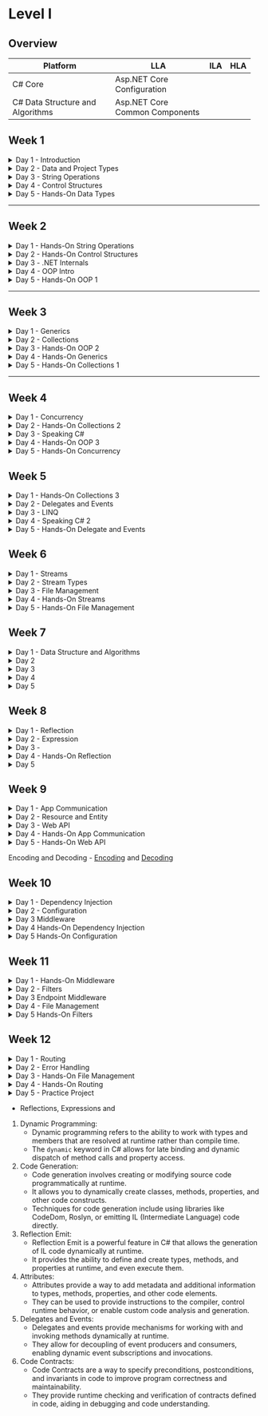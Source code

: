 # Level I

## Overview

<table><thead><tr><th width="190.33333333333331">Platform</th><th width="173">LLA</th><th>ILA</th><th>HLA</th></tr></thead><tbody><tr><td>C# Core</td><td>Asp.NET Core Configuration</td><td></td><td></td></tr><tr><td>C# Data Structure and Algorithms</td><td>Asp.NET Core Common Components</td><td></td><td></td></tr></tbody></table>



## Week 1&#x20;

<details>

<summary>Day 1 - Introduction</summary>

* Intro to .NET Platform - [Intro](http://localhost:5000/s/FJcmrqDwKjqKEVudQzXM/ "mention")
* Solutions by .NET - [Solutions by .NET](http://localhost:5000/s/FJcmrqDwKjqKEVudQzXM/solutions-by-.net "mention")
* Environment Setup - [SDK](http://localhost:5000/s/L9ELpa76zRfOR7Cndiki/ "mention") and [IDE](http://localhost:5000/s/L9ELpa76zRfOR7Cndiki/ide "mention")
* Creating simple console app - [Creating Simple Console App](http://localhost:5000/s/lYB0jf1P1bcsX5w3QerY/console-project/creating-simple-console-app "mention")
* Environment Setup 2 - [Version Control](http://localhost:5000/s/L9ELpa76zRfOR7Cndiki/version-control "mention") and [Git Setup](http://localhost:5000/s/L9ELpa76zRfOR7Cndiki/version-control/git-setup "mention")
* Searching and Learning Resources - [Searching Resources](http://localhost:5000/s/wpbnYiHefP0V0pfjLpxt/ "mention") and [Learning Resources](http://localhost:5000/s/wpbnYiHefP0V0pfjLpxt/learning-resources "mention")
* Recap and Q\&A

</details>

<details>

<summary>Day 2 - Data and Project Types</summary>

* Review
* Version Control Basics - [Git Basics](http://localhost:5000/s/L9ELpa76zRfOR7Cndiki/version-control/git-basics "mention")
* Definition and Instantiation - [Definition and Instantiation](http://localhost:5000/s/EQ6EmSeScPe6ab3ndFH0/ "mention")
* Console Input and Output - [Console Input and Output](http://localhost:5000/s/EQ6EmSeScPe6ab3ndFH0/console-input-and-output "mention")
* Read and Write operation - [Read from and Write to variables](http://localhost:5000/s/EQ6EmSeScPe6ab3ndFH0/read-from-and-write-to-variables "mention")
* Definition and Initialization
* Digit Separator, Literal Values and Default Values
* Explicit and Implicit Typing
* Primitive and Complex Types
* Value and Reference Types
* Static and Dynamic Types
* Built-In and Custom Types
* Hierarchy between types and System.Object
* Recap and Q\&A

</details>

<details>

<summary>Day 3 - String Operations</summary>

* Review
* Version Control Basics
* Concatenation
* Escape Characters and Verbatim String
* Interpolation and Formatting
* Length, Indexing and Substring
* Splitting and Joining
* Cases, Case Conversion
* Comparison and Equality
* Searching
* Replacing
* Trim and Padding
* Recap and Q\&A

</details>

<details>

<summary>Day 4 - Control Structures </summary>

* Review
* Flow Control Intro
* Branching and Looping
* Branching with If, If-Else, Else-If
* Branching with Switch statement and Switch expression
* Flow control with continue and break
* Loops with Do-While, While, For, ForEach
* Recap and Q\&A

</details>

<details>

<summary>Day 5 - Hands-On Data Types</summary>

* Review
* Constants and Variables -&#x20;
* Date types ( `DateTime` ,`DateOnly` , `DateTimeOffset`  ) -
* Unique Id type - Guid
* Big numerics type - BigInteger
* Object collection type - Array
* Head and Scope
* Variable scope
* Casting, Conversion and&#x20;
* Implicit and Explicit casting

<!---->

* Array and Collections intro
* Arithmetic, Assignment, Comparison, Logical, Bitwise Operators and Operands
* Recap and Q\&A

</details>

***

## Week 2

<details>

<summary>Day 1 - Hands-On String Operations</summary>



* Review&#x20;

<!---->

* String, String Builder and String Pool

<!---->

* Regular Expression

<!---->

* String Encoding and Decoding

<!---->

* Date Formatting for String

<!---->

* Recap and Q\&A

</details>

<details>

<summary>Day 2 - Hands-On Control Structures</summary>

* Review
* Nested Control Structures and How to fix&#x20;
* Branching with GoTo
* Exceptions and Catching Exceptions
* Advanced Pattern Matching
* Recap and Q\&A

</details>

<details>

<summary>Day 3 - .NET Internals </summary>



* Review&#x20;

<!---->

* CTS, CLS, CLR, IL

<!---->

* .NET Framework, .NET Core and .NET Standard

<!---->

* .NET SDK and .NET Runtime
* Assembly and DLL

<!---->

* Compiling, Decompiling, JIT

<!---->

* C# vocabulary

<!---->

* Code Syntax and Comments

<!---->

* Debugging&#x20;

<!---->

* Recap and Q\&A

</details>

<details>

<summary>Day 4 - OOP Intro</summary>



* Review&#x20;
*

<!---->

* Custom types - Class and Interface
* Class and Object
* Class and System.Object Relationship

<!---->

* Inheritance in brief

<!---->

* Encapsulation in brief

<!---->

* Abstraction in brief

<!---->

* Polymorphism in brief

<!---->

* Interface and Abstract Class

<!---->

* Recap and Q\&A

</details>

<details>

<summary>Day 5 - Hands-On OOP 1</summary>



* Review

<!---->

* Class Data Members - Field, Property, Getter and Setter

<!---->

* Class Behavior Members - Constructor, Finalizer, Methods

<!---->

* Advanced Methods - Parameters ( Named, Optional ), Signature and Return value

<!---->

* Inheritance and Model Relationship -&#x20;
* Base and Child vocabulary -&#x20;

<!---->

* Inheritance Types -&#x20;

<!---->

* Encapsulation - Access Modifiers

<!---->

* Encapsulation Types -&#x20;

<!---->

* Recap and Q\&A

</details>

***

## Week 3

<details>

<summary>Day 1 - Generics</summary>



* Review

<!---->

* Generic Classes and Interfaces

<!---->

* Generic Methods

<!---->

* Constraints

<!---->

* Benefits and Best Practices&#x20;

<!---->

* Recap and Q\&A

</details>

<details>

<summary>Day 2 - Collections</summary>



* Review

<!---->

* Briefly about Resources

<!---->

* Collections
* Built-In Collection - [Built-In Collections](http://localhost:5000/s/EQ6EmSeScPe6ab3ndFH0/collections/built-in-collections "mention")

<!---->

* Collection Initialization

<!---->

* Generic Collections
* Collections -&#x20;

<!---->

* Collection Intefaces and Relationship

<!---->

* Recap and Q\&A

</details>

<details>

<summary>Day 3 - Hands-On OOP 2</summary>



* Review

<!---->

* Constant, Write Only, Read Only and Init Only

<!---->

* Abstraction&#x20;

<!---->

* Abstract Classes

<!---->

* Abstract Class via Interface

<!---->

* Polymorphism
*

<!---->

* Overloading and Overriding in Polymorphism
* Shadowing and Operator Overloading

<!---->

* Class types  - static, sealed, abstract, partial

<!---->

* Constructor types -&#x20;

<!---->

* Best Principles of OOP -&#x20;

<!---->

* Q\&A

</details>

<details>

<summary>Day 4 - Hands-On Generics</summary>



* Review
* `any` constraint

<!---->

* Invariance and Covariance

<!---->

* Recap and Q\&A

</details>

<details>

<summary>Day 5 - Hands-On Collections 1</summary>



* Review

<!---->

* Recap and Q\&A

</details>

***

## Week 4

<details>

<summary>Day 1 - Concurrency</summary>

* Review

<!---->

* Recap and Q\&A

</details>

<details>

<summary>Day 2 - Hands-On Collections 2</summary>



* Review

<!---->

* Filtering

<!---->

* Pagination

<!---->

* Sorting

<!---->

* Distinct

<!---->

* Iterating and Enumeration

<!---->

* Recap and Q\&A

</details>

<details>

<summary>Day 3 - Speaking C#</summary>



* Review

<!---->

* Statements and Comments

<!---->

* Block and Scope

<!---->

* C# vocabulary

<!---->

* Global namespaces

<!---->

* Code Syntax

<!---->

* Verbs and Nouns
*

<!---->

* Recap and Q\&A

</details>

<details>

<summary>Day 4 - Hands-On OOP 3</summary>

* Review
* Pattern Matching with objects
* Overriding Priority for `new` and `virtual` methods -&#x20;
* Casting&#x20;
* Defining indexers
* Boxing and Unboxing
* Copy vs Clone
* Deep Copy and Shallow Copy
* Record, Struct and Enum
* Tuple, ValueTuple and Yield
* Reference Type inside a Value Type
* Extension Methods
* Recap and Q\&A

</details>

<details>

<summary>Day 5 - Hands-On Concurrency</summary>

* Review
* Synchronization between Threads
* Dead-Lock and Starvation
* Recap and Q\&A

</details>

## Week 5

<details>

<summary>Day 1 - Hands-On Collections 3</summary>

* Review
* Aggregation
* Index-based access
* Grouping
* Projection and Conversion
* Combining and Joining
* Conversion and Materialization
* Recap and Q\&A

</details>

<details>

<summary>Day 2 - Delegates and Events</summary>

* Review
* Recap and Q\&A

</details>

<details>

<summary>Day 3 - LINQ</summary>

* Review
* Recap and Q\&A

</details>

<details>

<summary>Day 4 - Speaking C# 2</summary>

* Review
* Comments
* Documentation
* Convention and Standards
* Principle and Pattern intro
* Recap and Q\&A

</details>

<details>

<summary>Day 5 - Hands-On Delegate and Events</summary>

* Review
* Built-In delegates - Func\<T>, Action\<T>, Predicate\<T>&#x20;
* Lambda expression and Anonymous Method
* Recap and Q\&A

</details>

## Week 6

<details>

<summary>Day 1 - Streams</summary>

* Review
* Streams
* Input and Output Streams
* Built-in Streams -&#x20;
* Reading from Streams
* Writing to Streams
*
* Recap and Q\&A

</details>

<details>

<summary>Day 2 - Stream Types</summary>

* Review
*
* Text Streams ( `TextWriter` and `TextReader` ) -
* Stream ( StreamWriter and StreamReader )
* Binary Streams -&#x20;
* String Streams -&#x20;
* &#x20;
*
* Recap and Q\&A

</details>

<details>

<summary>Day 3 - File Management</summary>

* Review
* Input and Output operations ( I/O ) -&#x20;
* File information - FileInfo
* Directory Information - DirectoryInfo
*
* Recap and Q\&A

</details>

<details>

<summary>Day 4 - Hands-On Streams</summary>

* Review
* Stream Decorators
* Efficient and Secure usage of Streams
* Error Handling and Resource Management

<!---->

* Serialization into and from a Stream
*
* Recap and Q\&A

</details>

<details>

<summary>Day 5 - Hands-On File Management</summary>

* Review
* Copy and Move&#x20;
* Deleting Files
* Moving and Deleting files
*
* Recap and Q\&A

</details>

## Week 7&#x20;

<details>

<summary>Day 1 - Data Structure and Algorithms</summary>

* Review
* Queue - PriorityQueue
*
* Recap and Q\&A

</details>

<details>

<summary>Day 2</summary>

* Review
* Recap and Q\&A

</details>

<details>

<summary>Day 3</summary>

* Review
* Recap and Q\&A

</details>

<details>

<summary>Day 4</summary>

* Review
* Recap and Q\&A

</details>

<details>

<summary>Day 5</summary>

* Review
* Recap and Q\&A

</details>

## Week 8&#x20;

<details>

<summary>Day 1 - Reflection</summary>

* Review
* Recap and Q\&A

</details>

<details>

<summary>Day 2 - Expression</summary>

* Review
* Recap and Q\&A

</details>

<details>

<summary>Day 3 - </summary>

* Review
* Recap and Q\&A

</details>

<details>

<summary>Day 4 - Hands-On Reflection</summary>

* Review
* Custom attributes
* Recap and Q\&A

</details>

<details>

<summary>Day 5</summary>

* Review
*
*
*
*
* Recap and Q\&A

</details>

## Week 9

<details>

<summary>Day 1 - App Communication</summary>

* Review
* App Communication
* Communication Protocols
* Frontend-Backend or Client-Server
* Request and Response
* API endpoints and Routes
* WebClient and HttpClient
* Recap and Q\&A

</details>

<details>

<summary>Day 2 - Resource and Entity</summary>

* Review
* Resource and Entity
* URI and URL
* Designing Resource URL -&#x20;
* REST conventions
* Resource representation
*
* Entity Relationship
* Recap and Q\&A

</details>

<details>

<summary>Day 3 - Web API</summary>

* Review
* Web API
* Creating new Asp.NET Core Project
* Asp.NET Core Intro
* Creating Models in Web API
* HTTP Protocol and HTTPS
* HTTP methods
* Controllers and Endpoints
* Request and Response formats
* HTTP Request and Response breakdown
* Recap and Q\&A

</details>

<details>

<summary>Day 4 - Hands-On App Communication</summary>

* Review
* REST conventions
* Recap and Q\&A

</details>

<details>

<summary>Day 5 - Hands-On Web API</summary>

* Review
* Creating Controllers with REST convention
*
* CRUD Operations
* Model Validation
* Pagination -&#x20;
* Filtering -&#x20;
* Recap and Q\&A

</details>



Encoding and Decoding -  [Encoding](http://localhost:5000/s/pAIkBYdoE7jJ3IQpTNmO/encoding "mention") and [Decoding](http://localhost:5000/s/pAIkBYdoE7jJ3IQpTNmO/encoding/decoding "mention")

## Week 10

<details>

<summary>Day 1 - Dependency Injection</summary>

* Review
* Dependency Injection
* Built-In Dependency Injection
* Registration Methods &#x20;
* Service Lifetimes
*

<!---->

* Recap and Q\&A

#### Practice



</details>

<details>

<summary>Day 2 - Configuration</summary>

* Review
* Environment
* Configuration
* Configuration Providers
* Configuration Overriding
* Environment Specific Configuration
* Configuration Binding
* Options Pattern
* User Secrets

<!---->

* Recap and Q\&A
*



#### Practice

</details>

<details>

<summary>Day 3 Middleware</summary>

* Review
*
* Request Pipeline
* Middleware
* Middleware Order
* Built-in Middleware
* Recap and Q\&A

</details>

<details>

<summary>Day 4 Hands-On Dependency Injection</summary>

* Review
* Injection of services inside other services
* Service lifecycle best practices
* Injection of services in DI registration
* Injection of services in Middleware
* Recap and Q\&A

</details>

<details>

<summary>Day 5 Hands-On Configuration</summary>

* Review

<!---->

* Configuration with primitive types
* Configuration with collection types
*
* Recap and Q\&A

</details>



## Week 11

<details>

<summary>Day 1 - Hands-On Middleware</summary>

* Review
* Creating Custom Middleware
* Middleware Best Practices

<!---->

* Recap and Q\&A

#### Practice



</details>

<details>

<summary>Day 2 - Filters</summary>

* Review
*

<!---->

* Recap and Q\&A

#### Practice



</details>

<details>

<summary>Day 3 Endpoint Middleware</summary>

* Review

<!---->

* Recap and Q\&A

#### Practice



</details>

<details>

<summary>Day 4 - File Management</summary>

* Review

<!---->

* Recap and Q\&A

#### Practice



</details>

<details>

<summary>Day 5 Hands-On Filters</summary>

* Review

<!---->

* Recap and Q\&A

#### Practice



</details>

## Week 12

<details>

<summary>Day 1 - Routing</summary>

* Review

<!---->

* Recap and Q\&A

#### Practice



</details>

<details>

<summary>Day 2 - Error Handling</summary>

* Review

<!---->

* Recap and Q\&A

#### Practice



</details>

<details>

<summary>Day 3 - Hands-On File Management</summary>

* Review

<!---->

* Recap and Q\&A

#### Practice



</details>

<details>

<summary>Day 4 - Hands-On Routing</summary>

* Review

<!---->

* Recap and Q\&A

#### Practice



</details>

<details>

<summary>Day 5 - Practice Project</summary>

* Review

<!---->

* Recap and Q\&A

#### Practice



</details>

* Reflections, Expressions and

1. Dynamic Programming:
   * Dynamic programming refers to the ability to work with types and members that are resolved at runtime rather than compile time.
   * The `dynamic` keyword in C# allows for late binding and dynamic dispatch of method calls and property access.
2. Code Generation:
   * Code generation involves creating or modifying source code programmatically at runtime.
   * It allows you to dynamically create classes, methods, properties, and other code constructs.
   * Techniques for code generation include using libraries like CodeDom, Roslyn, or emitting IL (Intermediate Language) code directly.
3. Reflection Emit:
   * Reflection Emit is a powerful feature in C# that allows the generation of IL code dynamically at runtime.
   * It provides the ability to define and create types, methods, and properties at runtime, and even execute them.
4. Attributes:
   * Attributes provide a way to add metadata and additional information to types, methods, properties, and other code elements.
   * They can be used to provide instructions to the compiler, control runtime behavior, or enable custom code analysis and generation.
5. Delegates and Events:
   * Delegates and events provide mechanisms for working with and invoking methods dynamically at runtime.
   * They allow for decoupling of event producers and consumers, enabling dynamic event subscriptions and invocations.
6. Code Contracts:
   * Code Contracts are a way to specify preconditions, postconditions, and invariants in code to improve program correctness and maintainability.
   * They provide runtime checking and verification of contracts defined in code, aiding in debugging and code understanding.
